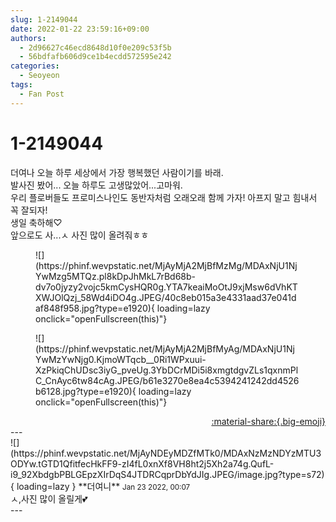 ```yaml
---
slug: 1-2149044
date: 2022-01-22 23:59:16+09:00
authors:
  - 2d96627c46ecd8648d10f0e209c53f5b
  - 56bdfafb606d9ce1b4ecdd572595e242
categories:
  - Seoyeon
tags:
  - Fan Post
---
```


# 1-2149044

<div class="post-container" markdown="1">
<div class="content-container md-sidebar__scrollwrap" markdown="1">

더여나 오늘 하루 세상에서 가장 행복했던 사람이기를 바래.<br>발사진 봤어... 오늘 하루도 고생많았어...고마워.<br>우리 플로버들도 프로미스나인도 동반자처럼 오래오래 함께 가자! 아프지 말고 힘내서 꼭 잘되자!<br>생일 축하해♡<br>앞으로도 사...ㅅ 사진 많이 올려줘ㅎㅎ
<figure markdown="1">
![](https://phinf.wevpstatic.net/MjAyMjA2MjBfMzMg/MDAxNjU1NjYwMzg5MTQz.pl8kDpJhMkL7rBd68b-dv7o0jyzy2vojc5kmCysHQR0g.YTA7keaiMoOtJ9xjMsw6dVhKTXWJOlQzj_58Wd4iDO4g.JPEG/40c8eb015a3e4331aad37e041daf848f958.jpg?type=e1920){ loading=lazy onclick="openFullscreen(this)"}
</figure>

<figure markdown="1">
![](https://phinf.wevpstatic.net/MjAyMjA2MjBfMyAg/MDAxNjU1NjYwMzYwNjg0.KjmoWTqcb__0Ri1WPxuui-XzPkiqChUDsc3iyG_pveUg.3YbDCrMDi5i8xmgtdgvZLs1qxnmPlC_CnAyc6tw84cAg.JPEG/b61e3270e8ea4c5394241242dd4526b6128.jpg?type=e1920){ loading=lazy onclick="openFullscreen(this)"}
</figure>


</div>
</div>

<div style="text-align: right;" markdown="1">
<a href="https://weverse.io/fromis9/fanpost/1-2149044" style="text-align: right;">:material-share:{.big-emoji}</a>
</div>
---

<div class="comments-container md-sidebar__scrollwrap" markdown="1">
<div class="comment" markdown="1">
<div class='id-container' markdown="1">
![](https://phinf.wevpstatic.net/MjAyNDEyMDZfMTk0/MDAxNzMzNDYzMTU3ODYw.tGTD1QfitfecHkFF9-zI4fL0xnXf8VH8ht2j5Xh2a74g.QufL-i9_92XbdgbPBLGEpzXIrDqS4JTDRCqprDbYdJIg.JPEG/image.jpg?type=s72){ loading=lazy }
**<span class="artist">더여니</span>** <small>Jan 23 2022, 00:07</small><br>
</div>
<div class='comment-body' markdown="1">
ㅅ,사진 많이 올릴게💕
</div>
</div>
</div>
---

